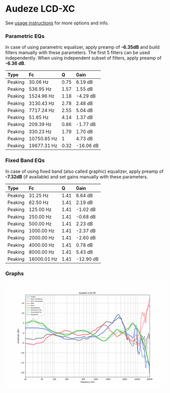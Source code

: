 # Audeze LCD-XC
See [usage instructions](https://github.com/jaakkopasanen/AutoEq#usage) for more options and info.

### Parametric EQs
In case of using parametric equalizer, apply preamp of **-6.35dB** and build filters manually
with these parameters. The first 5 filters can be used independently.
When using independent subset of filters, apply preamp of **-6.36 dB**.

| Type    | Fc          |    Q | Gain      |
|:--------|:------------|:-----|:----------|
| Peaking | 30.06 Hz    | 0.75 | 6.19 dB   |
| Peaking | 536.95 Hz   | 1.57 | 1.55 dB   |
| Peaking | 1524.96 Hz  | 1.18 | -4.29 dB  |
| Peaking | 3130.43 Hz  | 2.78 | 2.48 dB   |
| Peaking | 7717.24 Hz  | 2.55 | 5.04 dB   |
| Peaking | 51.65 Hz    | 4.14 | 1.37 dB   |
| Peaking | 209.39 Hz   | 0.86 | -1.77 dB  |
| Peaking | 330.23 Hz   | 1.79 | 1.70 dB   |
| Peaking | 10750.85 Hz | 1    | 4.73 dB   |
| Peaking | 19677.31 Hz | 0.32 | -16.06 dB |

### Fixed Band EQs
In case of using fixed band (also called graphic) equalizer, apply preamp of **-7.32dB**
(if available) and set gains manually with these parameters.

| Type    | Fc          |    Q | Gain      |
|:--------|:------------|:-----|:----------|
| Peaking | 31.25 Hz    | 1.41 | 6.64 dB   |
| Peaking | 62.50 Hz    | 1.41 | 2.19 dB   |
| Peaking | 125.00 Hz   | 1.41 | -1.02 dB  |
| Peaking | 250.00 Hz   | 1.41 | -0.68 dB  |
| Peaking | 500.00 Hz   | 1.41 | 2.23 dB   |
| Peaking | 1000.00 Hz  | 1.41 | -2.37 dB  |
| Peaking | 2000.00 Hz  | 1.41 | -2.60 dB  |
| Peaking | 4000.00 Hz  | 1.41 | 0.78 dB   |
| Peaking | 8000.00 Hz  | 1.41 | 5.43 dB   |
| Peaking | 16000.01 Hz | 1.41 | -12.90 dB |

### Graphs
![](./Audeze%20LCD-XC.png)